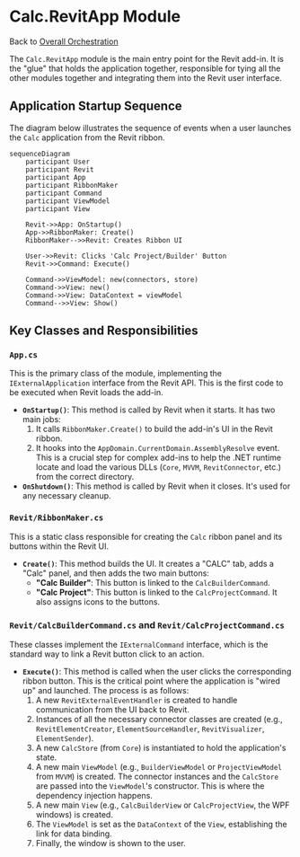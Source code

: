 # Calc.RevitApp Module

Back to [Overall Orchestration](../README.md)

The `Calc.RevitApp` module is the main entry point for the Revit add-in. It is the "glue" that holds the application together, responsible for tying all the other modules together and integrating them into the Revit user interface.

## Application Startup Sequence

The diagram below illustrates the sequence of events when a user launches the `Calc` application from the Revit ribbon.

```mermaid
sequenceDiagram
    participant User
    participant Revit
    participant App
    participant RibbonMaker
    participant Command
    participant ViewModel
    participant View

    Revit->>App: OnStartup()
    App->>RibbonMaker: Create()
    RibbonMaker-->>Revit: Creates Ribbon UI

    User->>Revit: Clicks 'Calc Project/Builder' Button
    Revit->>Command: Execute()

    Command->>ViewModel: new(connectors, store)
    Command->>View: new()
    Command->>View: DataContext = viewModel
    Command-->>View: Show()
```

## Key Classes and Responsibilities

### `App.cs`
This is the primary class of the module, implementing the `IExternalApplication` interface from the Revit API. This is the first code to be executed when Revit loads the add-in.
-   **`OnStartup()`**: This method is called by Revit when it starts. It has two main jobs:
    1.  It calls `RibbonMaker.Create()` to build the add-in's UI in the Revit ribbon.
    2.  It hooks into the `AppDomain.CurrentDomain.AssemblyResolve` event. This is a crucial step for complex add-ins to help the .NET runtime locate and load the various DLLs (`Core`, `MVVM`, `RevitConnector`, etc.) from the correct directory.
-   **`OnShutdown()`**: This method is called by Revit when it closes. It's used for any necessary cleanup.

### `Revit/RibbonMaker.cs`
This is a static class responsible for creating the `Calc` ribbon panel and its buttons within the Revit UI.
-   **`Create()`**: This method builds the UI. It creates a "CALC" tab, adds a "Calc" panel, and then adds the two main buttons:
    -   **"Calc Builder"**: This button is linked to the `CalcBuilderCommand`.
    -   **"Calc Project"**: This button is linked to the `CalcProjectCommand`.
    It also assigns icons to the buttons.

### `Revit/CalcBuilderCommand.cs` and `Revit/CalcProjectCommand.cs`
These classes implement the `IExternalCommand` interface, which is the standard way to link a Revit button click to an action.
-   **`Execute()`**: This method is called when the user clicks the corresponding ribbon button. This is the critical point where the application is "wired up" and launched. The process is as follows:
    1.  A new `RevitExternalEventHandler` is created to handle communication from the UI back to Revit.
    2.  Instances of all the necessary connector classes are created (e.g., `RevitElementCreator`, `ElementSourceHandler`, `RevitVisualizer`, `ElementSender`).
    3.  A new `CalcStore` (from `Core`) is instantiated to hold the application's state.
    4.  A new main `ViewModel` (e.g., `BuilderViewModel` or `ProjectViewModel` from `MVVM`) is created. The connector instances and the `CalcStore` are passed into the `ViewModel`'s constructor. This is where the dependency injection happens.
    5.  A new main `View` (e.g., `CalcBuilderView` or `CalcProjectView`, the WPF windows) is created.
    6.  The `ViewModel` is set as the `DataContext` of the `View`, establishing the link for data binding.
    7.  Finally, the window is shown to the user.

